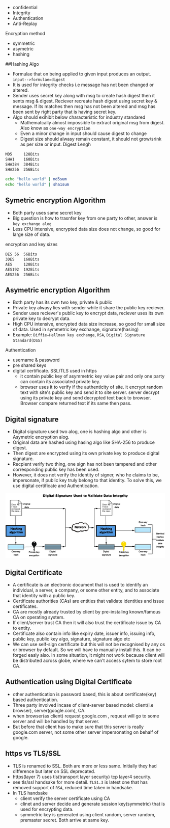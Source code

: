 

* confidential
* Integrity
* Authentication
* Anti-Replay

Encryption method
* symmetric
* asymetric
* hashing


##Hashing Algo
* Formulae that on being applied to given input produces an output. `input-->formulae=digest`
* It is used for integrity checks i.e message has not been changed or altered.
* Sender uses secret key along with msg to create hash digest then it sents msg & digest. Reciever recreate hash digest using secret key & message. If its matches then msg has not been altered and msg has been sent by right party that is having secret key.
* Algo should exihibit below characteristic for industry standared
    * Mathematcally almost impossible to extract original msg from digest. Also know as `one-way encryption`
    * Even a minor change in input should cause digest to change
    * Digest size should alwasy remain constant, it should not grow/srink as per size or input.
Digest Lengh
```
MD5     128Bits
SHA1    160Bits
SHA384  384Bits
SHA256  256Bits
```

```bash
echo "hello world" | md5sum
echo "hello world" | sha1sum
```

## Symetric encryption Algorithm
* Both party uses same secret key
* Big question is how to trasnfer key from one party to other, answer is `key exchange alog`
* Less CPU intensive, encrypted data size does not change, so good for large size of data.

encryption and key sizes
```
DES 56  56Bits
3DES    168Bits
AES     128Bits
AES192  192Bits
AES256  256Bits
```

## Asymetric encryption Algorithm
* Both party has its own two key, private & public
* Private key alwasy lies with sender while it share the public key reciever.
* Sender uses reciever's public key to encrypt data, reciever uses its own private key to decrypt data.
* High CPU intensive, encrypted data size increase, so good for small size of data. Used in symmetric key exchange, signature(hasing)
* Example:  `Diffie–Hellman key exchange`, `RSA`, `Digital Signature Standard(DSS)`

Authentication
* username & password
* pre shared keys
* digital certificate. SSL/TLS used in https
    * it contain public key of asymmetric key value pair and only one party can contain its associated private key.
    * browser uses it to verify if the authenticity of site. it encrypt random text with site's public key and send it to site server. server decrypt using its private key and send decrypted text back to browser. Browser compare returned text if its same then pass.

## Digital signature
* Digital signature used two alog, one is hashing algo and other is Asymetric encryption alog.
* Original data are hashed using hasing algo like SHA-256 to produce digest.
* Then digest are encrypted using its own private key to produce digital signature.
* Recpient verify two thing, one sign has not been tampered and other corresponding public key has been used.
* However, it does not verify the identity of signer, who he claims to be, impersonate, if public key truly belong to that identity. To solve this, we use digital certificate and Authentication.

![](./digital-signature.png)

## Digital Certificate
* A certificate is an electronic document that is used to identify an individual, a server, a company, or some other entity, and to associate that identity with a public key.
* Certificate authorities (CAs) are entities that validate identities and issue certificates.
* CA are mostly already trusted by client by pre-instaling known/famous CA on operating system.
* If client/server trust CA then it will also trust the certificate issue by CA to entity.
* Certificate also contain info like expiry date, issuer info, issuing info, public key, public key algo, signature, signature algo etc
* We can use self-sign certificate but this will not be recognised by any os or browser by default. So we will have to manually install this. It can be forged easly also. In some situation, it might not work because client will be distributed across globe, where we can't access sytem to store root CA.

## Authentication using Digital Certificate
* other authentication is password based, this is about certificate(key) based authentication.
* Three party involved incase of client-server based model: client(i.e browser), server(google.com), CA.
* when browser(as client) request google.com , request will go to some server and will be handled by that server.
* But before that client has to make sure that this server is really google.com server, not some other server impersonating on behalf of google.


## https vs TLS/SSL
* TLS is renamed to SSL. Both are more or less same. Initially they had difference but later on SSL deprecated.
* https(layer 7) uses tls(transport layer security) tcp layer4 security.
* see tls/ssl handsake for more detail. `TLS1.3` is latest one that has removed support of `RSA`, reduced time taken in handsake.
* In TLS handsake
    * client verify the server certificate using CA
    * clinet and server decide and generate session key(symmetric) that is used for encrypting data.
    * symmetric key is generated using client random, server random, premaster secret. Both arrive at same key.
